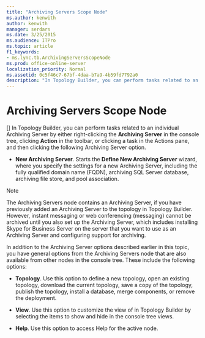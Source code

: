 ```yaml
---
title: "Archiving Servers Scope Node"
ms.author: kenwith
author: kenwith
manager: serdars
ms.date: 3/25/2015
ms.audience: ITPro
ms.topic: article
f1_keywords:
- ms.lync.tb.ArchivingServersScopeNode
ms.prod: office-online-server
localization_priority: Normal
ms.assetid: 0c5f46c7-67bf-4daa-b7a9-4b59fd7792a0
description: "In Topology Builder, you can perform tasks related to an individual Archiving Server by either right-clicking the Archiving Server in the console tree, clicking Action in the toolbar, or clicking a task in the Actions pane, and then clicking the following Archiving Server option."
---
```


# Archiving Servers Scope Node
[]
In Topology Builder, you can perform tasks related to an individual Archiving Server by either right-clicking the **Archiving Server** in the console tree, clicking **Action** in the toolbar, or clicking a task in the Actions pane, and then clicking the following Archiving Server option.
  
- **New Archiving Server**. Starts the **Define New Archiving Server** wizard, where you specify the settings for a new Archiving Server, including the fully qualified domain name (FQDN), archiving SQL Server database, archiving file store, and pool association.
    
> [!NOTE]
> The Archiving Servers node contains an Archiving Server, if you have previously added an Archiving Server to the topology in Topology Builder. However, instant messaging or web conferencing (messaging) cannot be archived until you also set up the Archiving Server, which includes installing Skype for Business Server on the server that you want to use as an Archiving Server and configuring support for archiving. 
  
In addition to the Archiving Server options described earlier in this topic, you have general options from the Archiving Servers node that are also available from other nodes in the console tree. These include the following options:
  
- **Topology**. Use this option to define a new topology, open an existing topology, download the current topology, save a copy of the topology, publish the topology, install a database, merge components, or remove the deployment.
    
- **View**. Use this option to customize the view of in Topology Builder by selecting the items to show and hide in the console tree views.
    
- **Help**. Use this option to access Help for the active node.
    

